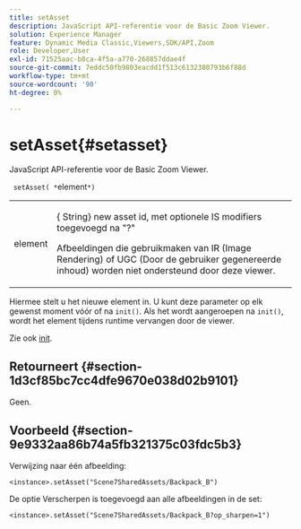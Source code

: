 ```yaml
---
title: setAsset
description: JavaScript API-referentie voor de Basic Zoom Viewer.
solution: Experience Manager
feature: Dynamic Media Classic,Viewers,SDK/API,Zoom
role: Developer,User
exl-id: 71525aac-b8ca-4f5a-a770-268857ddae4f
source-git-commit: 7eddc50fb9803eacdd1f513c6132380793b6f88d
workflow-type: tm+mt
source-wordcount: '90'
ht-degree: 0%

---
```


# setAsset{#setasset}

JavaScript API-referentie voor de Basic Zoom Viewer.

` setAsset( *`element`*)`

<table id="table_896DFF34A68A403DB93A6D597461A573"> 
 <tbody> 
  <tr> 
   <td colname="col1"> <p> <span class="codeph"> <span class="varname"> element</span> </span> </p> </td> 
   <td colname="col2"> <p>{<span class="codeph"> String</span>} new asset id, met optionele IS modifiers toegevoegd na "?" </p> <p> Afbeeldingen die gebruikmaken van IR (Image Rendering) of UGC (Door de gebruiker gegenereerde inhoud) worden niet ondersteund door deze viewer. </p> </td> 
  </tr> 
 </tbody> 
</table>

Hiermee stelt u het nieuwe element in. U kunt deze parameter op elk gewenst moment vóór of na `init()`. Als het wordt aangeroepen na `init()`, wordt het element tijdens runtime vervangen door de viewer.

Zie ook [init](../../../c-html5-s7-aem-asset-viewers/c-html5-20-basic-zoom-viewer-about/c-html5-20-basic-zoom-viewer-javascriptapiref/r-html5-basic-zoom-viewer-20-javascriptapiref-init.md#reference-aee94dd92a28410784f7a1792e28683b).

## Retourneert {#section-1d3cf85bc7cc4dfe9670e038d02b9101}

Geen.

## Voorbeeld {#section-9e9332aa86b74a5fb321375c03fdc5b3}

Verwijzing naar één afbeelding:

```
<instance>.setAsset("Scene7SharedAssets/Backpack_B")
```

De optie Verscherpen is toegevoegd aan alle afbeeldingen in de set:

```
<instance>.setAsset("Scene7SharedAssets/Backpack_B?op_sharpen=1")
```
